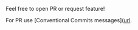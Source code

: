 Feel free to open PR or request feature!

For PR use [Conventional Commits messages]([url](https://www.conventionalcommits.org/).
